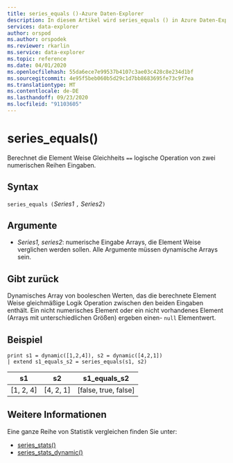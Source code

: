 ```yaml
---
title: series_equals ()-Azure Daten-Explorer
description: In diesem Artikel wird series_equals () in Azure Daten-Explorer beschrieben.
services: data-explorer
author: orspod
ms.author: orspodek
ms.reviewer: rkarlin
ms.service: data-explorer
ms.topic: reference
ms.date: 04/01/2020
ms.openlocfilehash: 55da6ece7e99537b4107c3ae03c428c8e234d1bf
ms.sourcegitcommit: 4e95f5beb060b5d29c1d7bb8683695fe73c9f7ea
ms.translationtype: MT
ms.contentlocale: de-DE
ms.lasthandoff: 09/23/2020
ms.locfileid: "91103605"
---
```

# <a name="series_equals"></a>series_equals()

Berechnet die Element Weise Gleichheits `==` logische Operation von zwei numerischen Reihen Eingaben.

## <a name="syntax"></a>Syntax

`series_equals (`*Series1* `,` *Series2*`)`

## <a name="arguments"></a>Argumente

* *Series1, series2*: numerische Eingabe Arrays, die Element Weise verglichen werden sollen. Alle Argumente müssen dynamische Arrays sein. 

## <a name="returns"></a>Gibt zurück

Dynamisches Array von booleschen Werten, das die berechnete Element Weise gleichmäßige Logik Operation zwischen den beiden Eingaben enthält. Ein nicht numerisches Element oder ein nicht vorhandenes Element (Arrays mit unterschiedlichen Größen) ergeben einen- `null` Elementwert.

## <a name="example"></a>Beispiel

<!-- csl: https://help.kusto.windows.net:443/Samples -->
```kusto
print s1 = dynamic([1,2,4]), s2 = dynamic([4,2,1])
| extend s1_equals_s2 = series_equals(s1, s2)
```

|s1|s2|s1_equals_s2|
|---|---|---|
|[1, 2, 4]|[4, 2, 1]|[false, true, false]|

## <a name="see-also"></a>Weitere Informationen

Eine ganze Reihe von Statistik vergleichen finden Sie unter:
* [series_stats()](series-statsfunction.md)
* [series_stats_dynamic()](series-stats-dynamicfunction.md)
